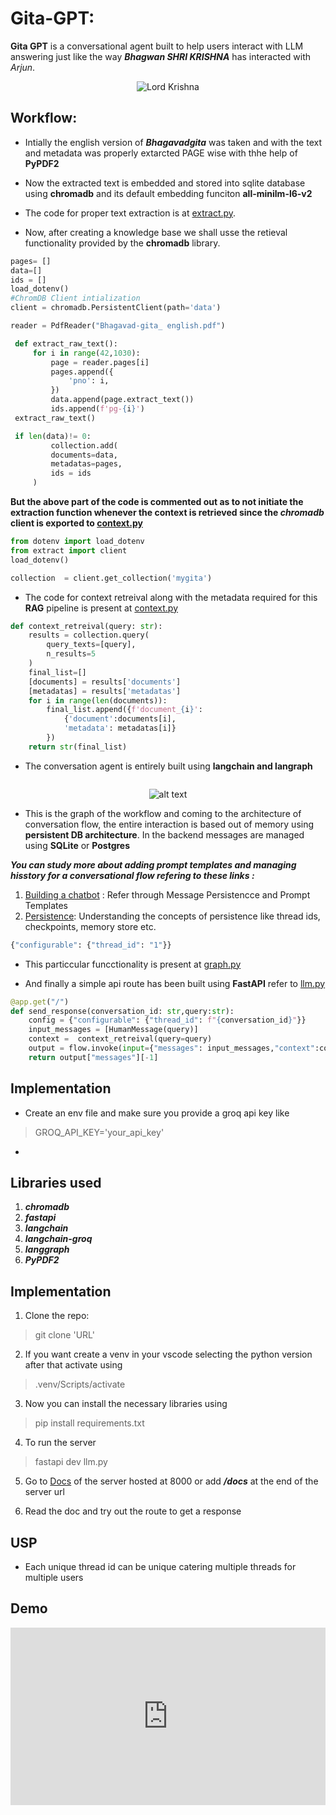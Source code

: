 # Gita-GPT:

**Gita  GPT** is a conversational  agent built to help users interact with LLM answering just like the way ***Bhagwan SHRI KRISHNA*** has interacted with *Arjun*.
<Image><center>
![Lord Krishna ](image.png)</center>
</Image>


## Workflow:
* Intially the english version of ***Bhagavadgita*** was taken and with the text and metadata was properly extarcted PAGE wise with thhe help of **PyPDF2**

* Now the extracted text is embedded and stored into sqlite database using **chromadb** and its default embedding funciton **all-minilm-l6-v2**

* The code for proper text extraction is at [extract.py](extract.py). 


* Now, after creating a knowledge base we shall usse the retieval functionality provided by the **chromadb** library.

```python
pages= []
data=[]
ids = []
load_dotenv()
#ChromDB Client intialization
client = chromadb.PersistentClient(path='data')

reader = PdfReader("Bhagavad-gita_ english.pdf")

 def extract_raw_text():
     for i in range(42,1030):
         page = reader.pages[i]
         pages.append({  
             'pno': i,
         })
         data.append(page.extract_text())
         ids.append(f'pg-{i}')
 extract_raw_text()

 if len(data)!= 0:
         collection.add(
         documents=data,
         metadatas=pages,
         ids = ids
     )
```

**But the above part of  the code is commented out  as to not initiate the extraction function whenever the context is retrieved since the *chromadb* client is exported to [context.py](context.py)**

```python
from dotenv import load_dotenv
from extract import client
load_dotenv()

collection  = client.get_collection('mygita')
```

* The code for context retreival along with the metadata required for this **RAG** pipeline is present at [context.py](context.py)


```python
def context_retreival(query: str):
    results = collection.query(
        query_texts=[query],
        n_results=5
    )
    final_list=[]
    [documents] = results['documents']
    [metadatas] = results['metadatas']
    for i in range(len(documents)):
        final_list.append({f'document_{i}':
            {'document':documents[i],
            'metadata': metadatas[i]}
        })
    return str(final_list)
```
* The conversation agent is entirely built using **langchain and langraph**

<Image><center>
![alt text](image-1.png)</center>
</Image>

* This is the graph of the workflow and  coming to the architecture of conversation flow, the entire interaction is based out of memory using **persistent DB architecture**. In the backend messages are managed using **SQLite** or **Postgres**

***You can study more about adding prompt templates and managing hisstory for a conversational flow refering to these links  :***

1. [Building a chatbot](https://python.langchain.com/docs/tutorials/chatbot/) : Refer through Message Persistencce and Prompt Templates
2. [Persistence](https://langchain-ai.github.io/langgraph/concepts/persistence/#values): Understanding the concepts of persistence like thread ids, checkpoints, memory store etc.
```python
{"configurable": {"thread_id": "1"}}
```

* This particcular funcctionality is present at [graph.py](graph.py)

* And finally a simple api route has been built using **FastAPI** refer to [llm.py](llm.py)
```python
@app.get("/")
def send_response(conversation_id: str,query:str):
    config = {"configurable": {"thread_id": f"{conversation_id}"}}
    input_messages = [HumanMessage(query)]
    context =  context_retreival(query=query)
    output = flow.invoke(input={"messages": input_messages,"context":context },config=config)
    return output["messages"][-1]
```
## Implementation
* Create an env file and make sure you provide a groq api key like
>GROQ_API_KEY='your_api_key'
* 
## Libraries used

1. ***chromadb***
2. ***fastapi***
3. ***langchain***
4. ***langchain-groq***
5. ***langgraph***
6. ***PyPDF2***
## Implementation

1. Clone the repo:
> git clone 'URL'

2. If you want create a venv in your vscode selecting the python version after that activate using
>.venv/Scripts/activate

3. Now you can install the necessary libraries using
> pip install requirements.txt

4. To run the server
> fastapi dev llm.py

5. Go to [Docs](http://localhost:8000/docs) of the server hosted at 8000 or add ***/docs*** at the end of the server url

6. Read the doc and try out the route to get a response

## USP
* Each unique thread id can be unique catering multiple threads for multiple users

## Demo
<div style="position: relative; padding-bottom: 56.25%; height: 0;">
<iframe src="https://www.loom.com/embed/f5a55ed1631546aaaba0c7af9e3c1d5a?sid=9deca8af-eef9-409c-afb8-7b00684ddcab" frameborder="0" webkitallowfullscreen mozallowfullscreen allowfullscreen style="position: absolute; top: 0; left: 0; width: 100%; height: 100%;"></iframe></div>
